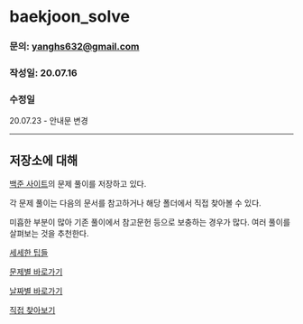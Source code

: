 # baekjoon_solve

### 문의: yanghs632@gmail.com
### 작성일: 20.07.16
### 수정일
20.07.23 - 안내문 변경

---
## 저장소에 대해
[백준 사이트](https://www.acmicpc.net/ "백준")의 문제 풀이를 저장하고 있다.

각 문제 풀이는 다음의 문서를 참고하거나 해당 폴더에서 직접 찾아볼 수 있다.

미흡한 부분이 많아 기존 풀이에서 참고문헌 등으로 보충하는 경우가 많다. 여러 풀이를 살펴보는 것을 추천한다.

[세세한 팁들](Tips.md)

[문제별 바로가기](Sort%20by%20num.md)

[날짜별 바로가기](Sort%20by%20date.md)

[직접 찾아보기](solve)